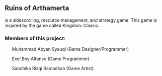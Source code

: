 <h2>Ruins of Arthamerta</h2>
<p>is a sidescrolling, resource management, and strategy game. This game is inspired by the game called Kingdom: Classic.</p>
<h3>Members of this project:</h3>
<ul>Muhammad Abyan Syauqi (Game Designer/Programmer)</ul>
<ul>Exel Boy Alfanso (Game Programmer)</ul>
<ul>Sandhika Rizqi Ramadhan (Game Artist)</ul>
